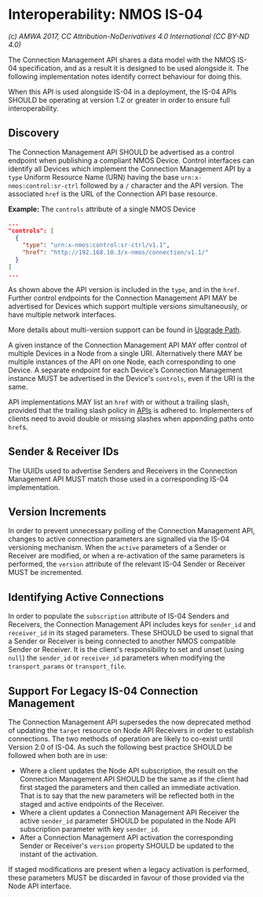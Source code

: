 # Interoperability: NMOS IS-04

_(c) AMWA 2017, CC Attribution-NoDerivatives 4.0 International (CC BY-ND 4.0)_

The Connection Management API shares a data model with the NMOS IS-04 specification, and as a result it is designed to be used alongside it. The following implementation notes identify correct behaviour for doing this.

When this API is used alongside IS-04 in a deployment, the IS-04 APIs SHOULD be operating at version 1.2 or greater in order to ensure full interoperability.

## Discovery

The Connection Management API SHOULD be advertised as a control endpoint when publishing a compliant NMOS Device.
Control interfaces can identify all Devices which implement the Connection Management API by a `type` Uniform Resource Name (URN) having the base `urn:x-nmos:control:sr-ctrl` followed by a `/` character and the API version.
The associated `href` is the URL of the Connection API base resource.

**Example:** The `controls` attribute of a single NMOS Device

```json
...
"controls": [
  {
    "type": "urn:x-nmos:control:sr-ctrl/v1.1",
    "href": "http://192.168.10.3/x-nmos/connection/v1.1/"
  }
]
...
```

As shown above the API version is included in the `type`, and in the `href`. Further control endpoints for the Connection Management API MAY be advertised for Devices which support multiple versions simultaneously, or have multiple network interfaces.

More details about multi-version support can be found in [Upgrade Path](5.0.%20Upgrade%20Path.md).

A given instance of the Connection Management API MAY offer control of multiple Devices in a Node from a single URI. Alternatively there MAY be multiple instances of the API on one Node, each corresponding to one Device. A separate endpoint for each Device's Connection Management instance MUST be advertised in the Device's `controls`, even if the URI is the same.

API implementations MAY list an `href` with or without a trailing slash, provided that the trailing slash policy in [APIs](2.0.%20APIs.md#urls-approach-to-trailing-slashes) is adhered to. Implementers of clients need to avoid double or missing slashes when appending paths onto `href`s.

## Sender & Receiver IDs

The UUIDs used to advertise Senders and Receivers in the Connection Management API MUST match those used in a corresponding IS-04 implementation.

## Version Increments

In order to prevent unnecessary polling of the Connection Management API, changes to active connection parameters are signalled via the IS-04 versioning mechanism. When the `active` parameters of a Sender or Receiver are modified, or when a re-activation of the same parameters is performed, the `version` attribute of the relevant IS-04 Sender or Receiver MUST be incremented.

## Identifying Active Connections

In order to populate the `subscription` attribute of IS-04 Senders and Receivers, the Connection Management API includes keys for `sender_id` and `receiver_id` in its staged parameters. These SHOULD be used to signal that a Sender or Receiver is being connected to another NMOS compatible Sender or Receiver. It is the client's responsibility to set and unset (using `null`) the `sender_id` or `receiver_id` parameters when modifying the `transport_params` or `transport_file`.

## Support For Legacy IS-04 Connection Management

The Connection Management API supersedes the now deprecated method of updating the `target` resource on Node API Receivers in order to establish connections. The two methods of operation are likely to co-exist until Version 2.0 of IS-04. As such the following best practice SHOULD be followed when both are in use:

- Where a client updates the Node API subscription, the result on the Connection Management API SHOULD be the same as if the client had first staged the parameters and then called an immediate activation. That is to say that the new parameters will be reflected both in the staged and active endpoints of the Receiver.
- Where a client updates a Connection Management API Receiver the active `sender_id` parameter SHOULD be populated in the Node API subscription parameter with key `sender_id`.
- After a Connection Management API activation the corresponding Sender or Receiver's `version` property SHOULD be updated to the instant of the activation.

If staged modifications are present when a legacy activation is performed, these parameters MUST be discarded in favour of those provided via the Node API interface.
